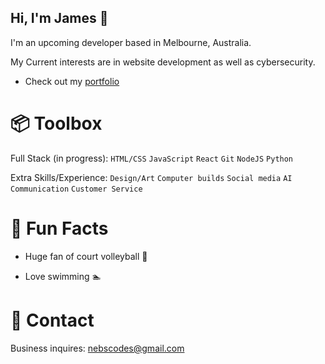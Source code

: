 ## Hi, I'm James 👋

I'm an upcoming developer based in Melbourne, Australia.

My Current interests are in website development as well as cybersecurity.

- Check out my [portfolio](https://nebsycodes.github.io/My-Portfolio/)

# 📦 Toolbox
Full Stack (in progress): `HTML/CSS` `JavaScript` `React` `Git` `NodeJS` `Python`

Extra Skills/Experience: `Design/Art` `Computer builds` `Social media` `AI` `Communication` `Customer Service`

# 🍋 Fun Facts

- Huge fan of court volleyball 🏐

- Love swimming 🏊

# 📮 Contact

Business inquires: nebscodes@gmail.com
